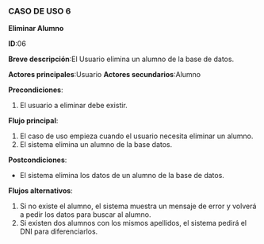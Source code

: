 ### CASO DE USO 6

**Eliminar Alumno**

**ID**:06

**Breve descripción**:El Usuario elimina un alumno de la base de datos.

**Actores principales**:Usuario
**Actores secundarios**:Alumno

**Precondiciones**:

1. El usuario a eliminar debe existir.


**Flujo principal**:

1. El caso de uso empieza cuando el usuario necesita eliminar un alumno.
2. El sistema elimina un alumno de la base datos.

**Postcondiciones**:

* El sistema elimina los datos de un alumno de la base de datos.

**Flujos alternativos**:

1. Si no existe el alumno, el sistema muestra un mensaje de error y volverá a pedir los datos para buscar al alumno.
2. Si existen dos alumnos con los mismos apellidos, el sistema pedirá el DNI para diferenciarlos.
